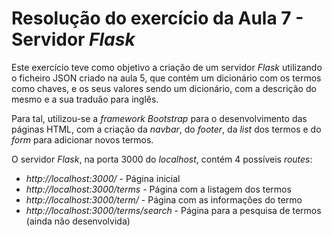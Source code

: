 # Resolução do exercício da Aula 7 - Servidor *Flask*

Este exercício teve como objetivo a criação de um servidor *Flask* utilizando o ficheiro JSON criado na aula 5, que contém um dicionário com os termos como chaves, e os seus valores sendo um dicionário, com a descrição do mesmo e a sua traduão para inglês.

Para tal, utilizou-se a *framework Bootstrap* para o desenvolvimento das páginas HTML, com a criação da *navbar*, do *footer*, da *list* dos termos e do *form* para adicionar novos termos.

O servidor *Flask*, na porta 3000 do *localhost*, contém 4 possíveis *routes*:
- *http://localhost:3000/* - Página inicial
- *http://localhost:3000/terms* - Página com a listagem dos termos
- *http://localhost:3000/term/<t>* - Página com as informações do termo <t>
- *http://localhost:3000/terms/search* - Página para a pesquisa de termos (ainda não desenvolvida)